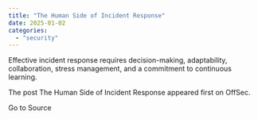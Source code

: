 ```yaml
---
title: "The Human Side of Incident Response"
date: 2025-01-02
categories: 
  - "security"
---
```


Effective incident response requires decision-making, adaptability, collaboration, stress management, and a commitment to continuous learning.

The post The Human Side of Incident Response appeared first on OffSec.

Go to Source
